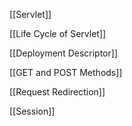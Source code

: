 [[Servlet]]

[[Life Cycle of Servlet]]

[[Deployment Descriptor]]

[[GET and POST Methods]] 

[[Request Redirection]]

[[Session]]



